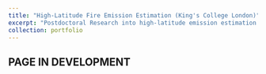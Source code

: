 ```yaml
---
title: "High-Latitude Fire Emission Estimation (King's College London)"
excerpt: "Postdoctoral Research into high-latitude emission estimation using the FREM Approach<br/><img src='/images/Outline_FP.png'>"
collection: portfolio
---
```


## PAGE IN DEVELOPMENT

